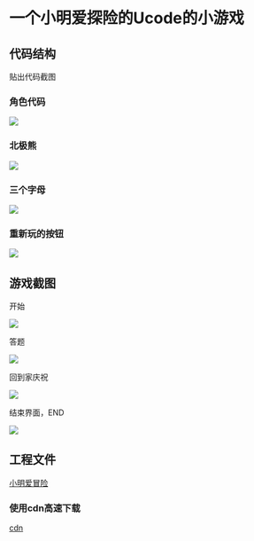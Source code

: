 # 一个小明爱探险的Ucode的小游戏

## 代码结构

贴出代码截图

### 角色代码

![](img/2020-03-08-23-43-50.png)

### 北极熊

![](img/2020-03-08-23-44-40.png)

### 三个字母

![](img/2020-03-08-23-46-09.png)

### 重新玩的按钮

![](img/2020-03-08-23-46-53.png)


## 游戏截图

开始

![](img/2020-03-08-23-47-38.png)

答题

![](img/2020-03-08-23-48-27.png)

回到家庆祝

![](img/2020-03-08-23-49-52.png)

结束界面，END

![](img/2020-03-08-23-50-16.png)


## 工程文件
 
[小明爱冒险](小明爱冒险.sb3)

### 使用cdn高速下载

[cdn](https://cdn.jsdelivr.net/gh/whp98/Ucode_Demo/)
